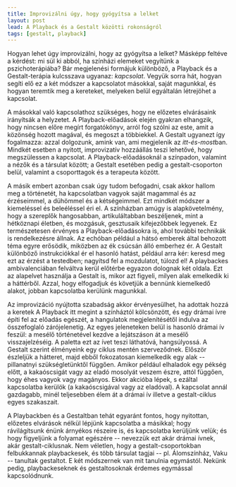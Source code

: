 ```yaml
---
title: Improvizálni úgy, hogy gyógyítsa a lelket
layout: post
lead: A Playback és a Gestalt közötti rokonságról
tags: [gestalt, playback]
---
```


Hogyan lehet úgy improvizálni, hogy az gyógyítsa a lelket?  Másképp
feltéve a kérdést: mi sül ki abból, ha színházi elemeket vegyítünk a
pszichoterápiába?  Bár megjelenési formájuk különböző, a Playback és a
Gestalt-terápia kulcsszava ugyanaz: *kapcsolat*.  Vegyük
sorra hát, hogyan segíti elő ez a két módszer a kapcsolatot másokkal, saját
magunkkal, és hogyan teremtik meg a kereteket, melyeken belül
egyáltalán létrejöhet a kapcsolat.

A másokkal való kapcsolathoz szükséges, hogy ne előzetes elvárásaink
irányítsák a helyzetet.  A Playback-előadások elején gyakran elhangzik,
hogy nincsen előre megírt forgatókönyv, arról fog szólni az este, amit a
közönség hozott magával, és megoszt a többiekkel.  A Gestalt ugyanezt így
fogalmazza: azzal dolgozunk, amink van, ami megjelenik az
<i>itt-és-most</i>ban.  Mindkét esetben a nyitott, improvizatív hozzáállás teszi lehetővé,
hogy megszülessen a kapcsolat.  A Playback-előadásoknál a színpadon, valamint a nézők és a
társulat között; a Gestalt esetében pedig a gestalt-csoporton belül, valamint a
csoporttagok és a terapeuta között.

A másik embert azonban csak úgy tudom befogadni, csak akkor hallom meg a
történetét, ha kapcsolatban vagyok saját magammal és az érzéseimmel, a
dühömmel és a kétségeimmel.  Ezt mindkét módszer a kiemeléssel és
beleéléssel éri el.  A színházban amúgy is alapkövetelmény, hogy a
szereplők hangosabban, artikuláltabban beszéljenek, mint a hétköznapi
életben, és mozgásuk, gesztusaik kifejezőbbek legyenek.  Ez
természetesen érvényes a Playback-előadásokra is, ahol további
technikák is rendelkezésre állnak.  Az echóban például a hátsó emberek
által behozott téma egyre erősödik, miközben az ék csúcsán álló emberhez
ér.  A Gestalt különböző instrukciókkal ér el hasonló hatást, például arra kér:
keresd meg ezt az érzést a testedben; nagyítsd fel a mozdulatot, túlozd
el!  A playbackes ambivalenciában felváltva kerül előtérbe egyazon
dolognak két oldala.  Ezt az alapelvet használja a Gestalt is, mikor azt
figyeli, milyen alak emelkedik ki a háttérből.  Azzal, hogy elfogadjuk
és követjük a bennünk kiemelkedő alakot, jobban kapcsolatba kerülünk
magunkkal.

Az improvizáció nyújtotta szabadság akkor érvényesülhet, ha adottak
hozzá a keretek
A Playback itt megint a színháztól kölcsönzött, és egy
drámai ívre építi fel az előadás egészét, a hangulatok
megjelenítésétől indulva az összefoglaló zárójelenetig.  Az egyes jeleneteken
belül is hasonló drámai ív feszül: a mesélő történetével kezdve a
lejátszáson át a mesélő visszajelzéséig.  A paletta ezt az ívet teszi
láthatóvá, hangsúlyossá.  A Gestalt szerint élményeink egy ciklus mentén
szerveződnek.  Először észleljük a hátteret, majd ebből fokozatosan
kiemelkedik egy alak -- pillanatnyi szükségletünktől függően.  Amikor
például elhaladok egy pékség előtt, a kakaóscsigát vagy az eladó
mosolyát veszem észre, attól függően, hogy éhes vagyok vagy magányos.
Ekkor akcióba lépek, s ezáltal kapcsolatba kerülök (a kakaóscsigával
vagy az eladóval).  A kapcsolat annál gazdagabb, minél teljesebben élem
át a drámai ív illetve a gestalt-ciklus egyes szakaszait.

A Playbackben és a Gestaltban tehát egyaránt fontos, hogy nyitottan,
előzetes elvárások nélkül lépjünk kapcsolatba a másikkal; hogy
rávilágítsunk énünk árnyékos részeire is, és kapcsolatba kerüljünk
velük; és hogy figyeljünk a folyamat egészére -- nevezzük ezt akár
drámai ívnek, akár gestalt-ciklusnak.  Nem véletlen, hogy a
gestalt-csoportokban felbukkannak playbackesek, és több társulat tagjai
-- pl. Álomszínház, Vaku -- tanultak gestaltot.  E két módszernek van
mit tanulnia egymástól.  Nekünk pedig, playbackeseknek és gestaltosoknak
érdemes egymással kapcsolódnunk.
